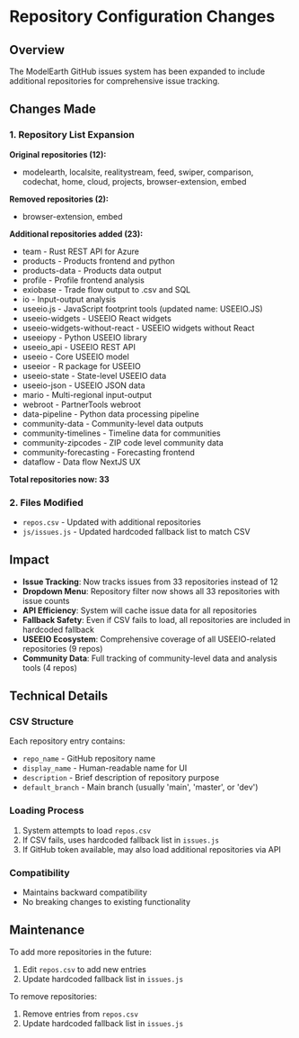 # Repository Configuration Changes

## Overview

The ModelEarth GitHub issues system has been expanded to include additional repositories for comprehensive issue tracking.

## Changes Made

### 1. Repository List Expansion

**Original repositories (12):** 
- modelearth, localsite, realitystream, feed, swiper, comparison, codechat, home, cloud, projects, browser-extension, embed

**Removed repositories (2):**
- browser-extension, embed

**Additional repositories added (23):**
- team - Rust REST API for Azure
- products - Products frontend and python
- products-data - Products data output
- profile - Profile frontend analysis
- exiobase - Trade flow output to .csv and SQL
- io - Input-output analysis
- useeio.js - JavaScript footprint tools (updated name: USEEIO.JS)
- useeio-widgets - USEEIO React widgets
- useeio-widgets-without-react - USEEIO widgets without React
- useeiopy - Python USEEIO library
- useeio_api - USEEIO REST API
- useeio - Core USEEIO model
- useeior - R package for USEEIO
- useeio-state - State-level USEEIO data
- useeio-json - USEEIO JSON data
- mario - Multi-regional input-output
- webroot - PartnerTools webroot
- data-pipeline - Python data processing pipeline
- community-data - Community-level data outputs
- community-timelines - Timeline data for communities
- community-zipcodes - ZIP code level community data
- community-forecasting - Forecasting frontend
- dataflow - Data flow NextJS UX

**Total repositories now: 33**

### 2. Files Modified

- `repos.csv` - Updated with additional repositories
- `js/issues.js` - Updated hardcoded fallback list to match CSV

## Impact

- **Issue Tracking**: Now tracks issues from 33 repositories instead of 12
- **Dropdown Menu**: Repository filter now shows all 33 repositories with issue counts
- **API Efficiency**: System will cache issue data for all repositories
- **Fallback Safety**: Even if CSV fails to load, all repositories are included in hardcoded fallback
- **USEEIO Ecosystem**: Comprehensive coverage of all USEEIO-related repositories (9 repos)
- **Community Data**: Full tracking of community-level data and analysis tools (4 repos)

## Technical Details

### CSV Structure
Each repository entry contains:
- `repo_name` - GitHub repository name
- `display_name` - Human-readable name for UI
- `description` - Brief description of repository purpose
- `default_branch` - Main branch (usually 'main', 'master', or 'dev')

### Loading Process
1. System attempts to load `repos.csv`
2. If CSV fails, uses hardcoded fallback list in `issues.js`
3. If GitHub token available, may also load additional repositories via API

### Compatibility
- Maintains backward compatibility
- No breaking changes to existing functionality

## Maintenance

To add more repositories in the future:
1. Edit `repos.csv` to add new entries
2. Update hardcoded fallback list in `issues.js`

To remove repositories:
1. Remove entries from `repos.csv`
2. Update hardcoded fallback list in `issues.js`